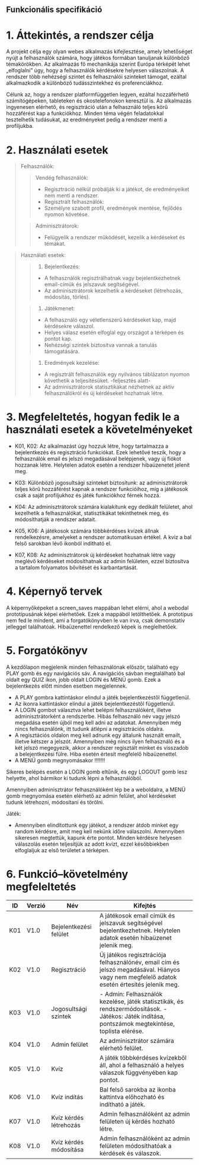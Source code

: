 ## Funkcionális specifikáció

# 1. Áttekintés, a rendszer célja
A projekt célja egy olyan webes alkalmazás kifejlesztése, amely lehetőséget nyújt a felhasználók számára, hogy játékos formában tanuljanak különböző témakörökben. Az alkalmazás fő mechanikája szerint Európa térképét lehet „elfoglalni” úgy, hogy a felhasználók kérdésekre helyesen válaszolnak. A rendszer több nehézségi szintet és felhasználói szinteket támogat, ezáltal alkalmazkodik a különböző tudásszintekhez és preferenciákhoz.

Célunk az, hogy a rendszer platformfüggetlen legyen, ezáltal hozzáférhető számítógépeken, tableteken és okostelefonokon keresztül is. Az alkalmazás ingyenesen elérhető, és regisztráció után a felhasználó teljes körű hozzáférést kap a funkciókhoz. Minden téma végén feladatokkal tesztelhetik tudásukat, az eredményeket pedig a rendszer menti a profiljukba.

# 2. Használati esetek

>Felhasználók:
>> Vendég felhasználók:
>>* Regisztráció nélkül próbálják ki a játékot, de eredményeiket nem menti a rendszer.
>>* Regisztrált felhasználók:
>>* Személyre szabott profil, eredmények mentése, fejlődés nyomon követése.
>
>> Adminisztrátorok:
>> * Felügyelik a rendszer működését, kezelik a kérdéseket és témákat.

>Használati esetek:
>>1. Bejelentkezés:
>>* A felhasználók regisztrálhatnak vagy bejelentkezhetnek email-címük és jelszavuk segítségével.
>>* Az adminisztrátorok kezelhetik a kérdéseket (létrehozás, módosítás, törlés).
>
>>1. Játékmenet:
>>* A felhasználó egy véletlenszerű kérdéseket kap, majd kérdésekre válaszol.
>>* Helyes válasz esetén elfoglal egy országot a térképen és pontot kap.
>>* Nehézségi szintek biztosítva vannak a tanulás támogatására.
>
>>1. Eredmények kezelése:
>>* A regisztrált felhasználók egy nyilvános táblázaton nyomon követhetik a teljesítésüket. -feljesztés alatt-
>>* Az adminisztrátorok statisztikákat nézhetnek az aktív felhasználókról és új kérdéseket hozhatnak létre.


# 3. Megfeleltetés, hogyan fedik le a használati esetek a követelményeket
- K01, K02: Az alkalmazást úgy hozzuk létre, hogy tartalmazza a bejelentkezés és regisztráció funkciókat. Ezek lehetővé teszik, hogy a felhasználók email és jelszó megadásával belépjenek, vagy új fiókot hozzanak létre. Helytelen adatok esetén a rendszer hibaüzenetet jelenít meg.

- K03: Különböző jogosultsági szinteket biztosítunk: az adminisztrátorok teljes körű hozzáférést kapnak a rendszer funkcióihoz, míg a játékosok csak a saját profiljukhoz és játék funkciókhoz férnek hozzá.

- K04: Az adminisztrátorok számára kialakítunk egy dedikált felületet, ahol kezelhetik a felhasználókat, statisztikákat tekinthetnek meg, és módosíthatják a rendszer adatait.

- K05, K06: A játékosok számára többkérdéses kvízek állnak rendelkezésre, amelyeket a rendszer automatikusan értékel. A kvíz a bal felső sarokban lévő ikonból indítható el.

- K07, K08: Az adminisztrátorok új kérdéseket hozhatnak létre vagy meglévő kérdéseket módosíthatnak az admin felületen, ezzel biztosítva a tartalom folyamatos bővítését és karbantartását.

# 4. Képernyő tervek
A képernyőképeket a screen_saves mappában lehet elérni, ahol a webodal prototípusának képei elérhetőek. Ezek a mappából letölthetőek. A prototípus nem fed le mindent, ami a forgatókönyvben le van írva, csak demonstatív jelleggel találhatóak. Hibaüzenettel rendelkező képek is meglelhetőek.

# 5. Forgatókönyv
A kezdőlapon megjelenik minden felhasználónak először, található egy PLAY gomb és egy navigációs sáv. A navigációs sávban megtalálható bal oldalt egy QUIZ ikon, jobb oldalt LOGIN és MENÜ gomb. Ezek a bejelentkezés előtt minden esetben megjelennek.  
* A PLAY gombra kattintáskor elindul a játék bejelentkezéstől függetlenül.
* Az ikonra kattintáskor elindul a játék bejelentkezéstől függetlenül.
* A LOGIN gombot választva lehet belépni felhasználóként, illetve adminisztrátorként a rendszerbe. Hibás felhasználó név vagy jelszó megadása esetén újból meg kell adni az adatokat. Amennyiben még nincs felhasználónk, itt tudunk átlépni a regisztrációs oldalra.
* A regisztációs oldalon meg kell adnunk egy általunk használt emailt, illetve kétszer a jelszót. Amennyiben még nincs ilyen felhasználó és a két jelszó megegyezik, akkor a rendszer regisztált minket és visszadob a belejentkezési fülre. Hiba esetén értesít megfelelő hibaüzenettel.
* A MENÜ gomb megnyomásakor !!!!!!!

Sikeres belépés esetén a LOGIN gomb eltűnik, és egy LOGOUT gomb lesz helyette, ahol bármikor ki tudunk lépni a felhasználóból.

Amennyiben adminisztrátor felhasználóként lép be a weboldalra, a MENÜ gomb megnyomása esetén elérhető az admin felület, ahol kérdéseket tudunk létrehozni, módosítani és törölni.


Játék:
* Amennyiben elindítottunk egy játékot, a rendszer átdob minket egy random kérdésre, amit meg kell nekünk időre válaszolni. Amennyiben sikeresen megtettük, kapunk érte pontot. Minden kérdésre helyesen válaszolás esetén teljesítjük az adott kvízt, ezzel későbbiekben elfoglaljuk az első területet a térképen.

# 6. Funkció–követelmény megfeleltetés
ID|Verzió|Név|Kifejtés
--|------|---|--------
K01|V1.0|Bejelentkezési felület|A játékosok email címük és jelszavuk segítségével bejelentkezhetnek. Helytelen adatok esetén hibaüzenet jelenik meg.
K02|V1.0|Regisztráció|Új játékos regisztrációja felhasználónév, email cím és jelszó megadásával. Hiányos vagy nem megfelelő adatok esetén értesítés jelenik meg.
K03|V1.0|Jogosultsági szintek|- Admin: Felhasználók kezelése, játék statisztikák, és rendszermódosítások. - Játékos: Játék indítása, pontszámok megtekintése, toplista elérése.
K04|V1.0|Admin felület|Az adminisztrátor számára elérhető felület.
K05|V1.0|Kvíz|A játék többkérdéses kvízekből áll, ahol a felhasználó a helyes válaszok függvényében kap pontot.
K06|V1.0|Kvíz indítás|Bal felső sarokba az ikonba kattintva előhozható és indítható a játék.
K07|V1.0|Kvíz kérdés létrehozás|Admin felhasználóként az admin felületen új kérdés hozható létre.
K08|V1.0|Kvíz kérdés módosítása|Admin felhasználóként az admin felületen módosíthatóak a kérdések és válaszok.